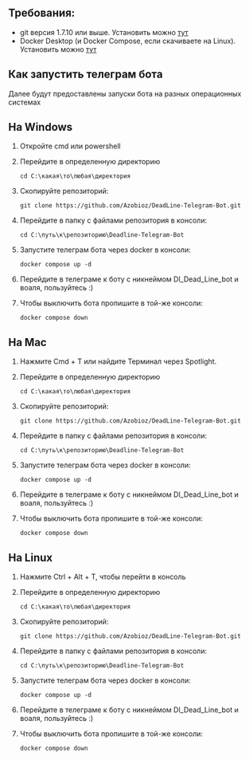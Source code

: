Требования:
-----
* git версия 1.7.10 или выше. Установить можно [тут](https://git-scm.com/downloads)
* Docker Desktop (и Docker Compose, если скачиваете на Linux). Установить можно [тут](https://www.docker.com/get-started/#h_installation)


Как запустить телеграм бота
 -----
Далее будут предоставлены запуски бота на разных операционных системах

На Windows
-----
1. Откройте cmd или powershell
2. Перейдите в определенную директорию

       cd C:\какая\то\любая\директория
3. Скопируйте репозиторий:

       git clone https://github.com/Azobioz/DeadLine-Telegram-Bot.git
4. Перейдите в папку с файлами репозитория в консоли:

       cd C:\путь\к\репозиторию\Deadline-Telegram-Bot
   
5. Запустите телеграм бота через docker в консоли:

       docker compose up -d

6. Перейдите в телеграме к боту с никнеймом Dl_Dead_Line_bot и воаля, пользуйтесь :)
7. Чтобы выключить бота пропишите в той-же консоли:

       docker compose down

На Mac
-----
1. Нажмите Cmd + T или найдите Терминал через Spotlight.
2. Перейдите в определенную директорию

       cd C:\какая\то\любая\директория
   
3. Скопируйте репозиторий:

       git clone https://github.com/Azobioz/DeadLine-Telegram-Bot.git

4. Перейдите в папку с файлами репозитория в консоли:

       cd C:\путь\к\репозиторию\Deadline-Telegram-Bot

5. Запустите телеграм бота через docker в консоли:

       docker compose up -d

6. Перейдите в телеграме к боту с никнеймом Dl_Dead_Line_bot и воаля, пользуйтесь :)
7. Чтобы выключить бота пропишите в той-же консоли:

       docker compose down


На Linux
-----
1. Нажмите Ctrl + Alt + T, чтобы перейти в консоль
2. Перейдите в определенную директорию

       cd C:\какая\то\любая\директория
   
3. Скопируйте репозиторий:

       git clone https://github.com/Azobioz/DeadLine-Telegram-Bot.git

4. Перейдите в папку с файлами репозитория в консоли:

       cd C:\путь\к\репозиторию\Deadline-Telegram-Bot

5. Запустите телеграм бота через docker в консоли:

       docker compose up -d

6. Перейдите в телеграме к боту с никнеймом Dl_Dead_Line_bot и воаля, пользуйтесь :)
7. Чтобы выключить бота пропишите в той-же консоли:

       docker compose down   

